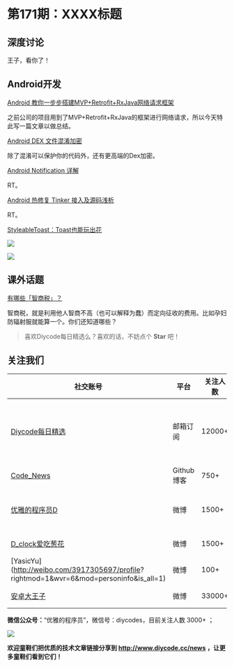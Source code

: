 # 第171期：XXXX标题

## 深度讨论

[]()

王子，看你了！

## Android开发

[Android 教你一步步搭建MVP+Retrofit+RxJava网络请求框架](http://www.jianshu.com/p/7b839b7c5884)

之前公司的项目用到了MVP+Retrofit+RxJava的框架进行网络请求，所以今天特此写一篇文章以做总结。

[Android DEX 文件混淆加密](http://gnaixx.cc/2017/02/06/20170206hidex-hack/)

除了混淆可以保护你的代码外，还有更高端的Dex加密。

[Android Notification 详解](http://reezy.me/2016/12/28/android-notification)

RT。

[Android 热修复 Tinker 接入及源码浅析](http://mp.weixin.qq.com/s/WHYA4aTWIHcd8CQ95StwDg)

RT。

[StyleableToast：Toast也能玩出花](https://github.com/Muddz/StyleableToast)

![](https://github.com/Muddz/StyleableToast/raw/master/showcase.png)

![](https://camo.githubusercontent.com/a7edeb11d67c6192d90506df396258597ca84951/68747470733a2f2f6d656469612e67697068792e636f6d2f6d656469612f686f7136366e614a516b4543492f67697068792e676966)

## 课外话题

[有哪些「智商税」？](https://www.zhihu.com/question/38711687)

智商税，就是利用他人智商不高（也可以解释为蠢）而定向征收的费用。比如孕妇防辐射服就能算一个。你们还知道哪些？

> 喜欢Diycode每日精选么？喜欢的话，不妨点个 **Star** 吧！

## 关注我们

| 社交账号  |  平台  | 关注人数 | 说明 |
| -------- | -------- | -------- | -------- |
| [Diycode每日精选](http://list.qq.com/cgi-bin/qf_invite?id=d469993d2c888e971c0fbb2309c4d84256968386b126b967)|   邮箱订阅  | 12000+ | 每日分享一次Android、iOS、Swfit技术干货  |
| [Code_News](https://github.com/DiyCodes/code_news) |    Github博客  |750+ | 每日邮件推送列表  |
| [优雅的程序员D](http://weibo.com/u/5891258264) |   微博  | 1500+ | 官方微博，每日分享开源信息  |
| [D_clock爱吃葱花](http://weibo.com/u/2480694892)  |   微博  | 1500+ | 日报发起人  |
|[YasicYu](http://weibo.com/3917305697/profile? rightmod=1&wvr=6&mod=personinfo&is_all=1)  |   微博  | 100+ | 日报发起人  |
|[安卓大王子](http://weibo.com/apkbus/)   |   微博  | 33000+ | 日报发起人  |

**微信公众号：**“优雅的程序员”，微信号：diycodes，目前关注人数 3000+ ；

![](http://upload-images.jianshu.io/upload_images/1846413-b42abfa70f909099.jpg?imageMogr2/auto-orient/strip%7CimageView2/2/w/1240)

**欢迎童鞋们把优质的技术文章链接分享到 http://www.diycode.cc/news ，让更多童鞋们看到它们！**